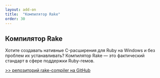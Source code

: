 ```yaml
---
layout: add-on
title:  "Компилятор Rake"
order: 30
---
```

## Компилятор Rake

Хотите создавать нативные C-расширения для Ruby на Windows и без проблем их устанавливать? Компилятор Rake — это 
фактический стандарт в сфере поддержки Ruby-гемов.

[>> репозиторий rake-compiler на GitHub](http://github.com/rake-compiler/rake-compiler/)